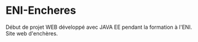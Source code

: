 # ENI-Encheres
Début de projet WEB développé avec JAVA EE pendant la formation à l'ENI. Site web d'enchères.
